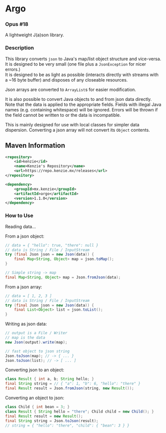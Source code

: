Argo
=====

### Opus #18

A lightweight J(a)son library.

### Description

This library converts `json` to Java's map/list object structure and vice-versa. \
It is designed to be very small (one file plus a `JsonException` for nicer errors.) \
It is designed to be as light as possible (interacts directly with streams with a ~16 byte buffer) and disposes of any closeable resources.

Json arrays are converted to `ArrayList`s for easier modification.

It is also possible to convert Java objects to and from json data directly.
Note that the data is applied to the appropriate fields.
Fields with illegal Java names (e.g. containing whitespace) will be ignored.
Errors will be thrown if the field cannot be written to or the data is incompatible.

This is mainly designed for use with local classes for simpler data dispersion.
Converting a json array will not convert its `Object` contents.

## Maven Information
```xml
<repository>
    <id>kenzie</id>
    <name>Kenzie's Repository</name>
    <url>https://repo.kenzie.mx/releases</url>
</repository>
``` 

```xml
<dependency>
    <groupId>mx.kenzie</groupId>
    <artifactId>argo</artifactId>
    <version>1.1.0</version>
</dependency>
```

### How to Use

Reading data...

From a json object:
```java 
// data = { "hello": true, "there": null }
// data is String / File / InputStream
try (final Json json = new Json(data)) {
    final Map<String, Object> map = json.toMap();
}

// Simple string -> map
final Map<String, Object> map = Json.fromJson(data);
```

From a json array:
```java 
// data = [ 1, 2, 3 ]
// data is String / File / InputStream
try (final Json json = new Json(data)) {
    final List<Object> list = json.toList();
}
```

Writing as json data:
```java 
// output is a File / Writer
// map is the data
new Json(output).write(map);

// fast object to json string
Json.toJson(map); // -> { ... }
Json.toJson(list); // -> [ ... ]
```

Converting json to an object:
```java 
class Result { int a, b; String hello; }
final String string = // { "a": 1, "b": 6, "hello": "there" }
final Result result = Json.fromJson(string, new Result());
```

Converting an object to json:
```java 
class Child { int bean = 3; }
class Result { String hello = "there"; Child child = new Child(); }
final Result result = new Result();
final String string = Json.toJson(result);
// string = { "hello": "there", "child": { "bean": 3 } }
```
